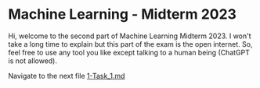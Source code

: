 # Machine Learning - Midterm 2023

Hi, welcome to the second part of Machine Learning Midterm 2023.
I won't take a long time to explain but this part of the exam is the open internet.
So, feel free to use any tool you like except talking to a human being (ChatGPT is not allowed).

Navigate to the next file [1-Task_1.md](1-Task_1.md)